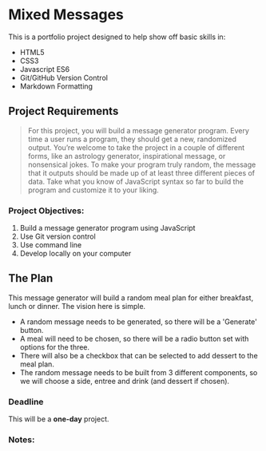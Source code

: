 Mixed Messages
==============

This is a portfolio project designed to help show off basic skills in:

* HTML5
* CSS3
* Javascript ES6
* Git/GitHub Version Control
* Markdown Formatting

## Project Requirements

>For this project, you will build a message generator program. Every time a user runs a program, they should get a new, randomized output. You’re welcome to take the project in a couple of different forms, like an astrology generator, inspirational message, or nonsensical jokes. To make your program truly random, the message that it outputs should be made up of at least three different pieces of data. Take what you know of JavaScript syntax so far to build the program and customize it to your liking.

### Project Objectives:
1. Build a message generator program using JavaScript
2. Use Git version control
3. Use command line
4. Develop locally on your computer


## The Plan

This message generator will build a random meal plan for either breakfast, lunch or dinner. The vision here is simple.

* A random message needs to be generated, so there will be a 'Generate' button.
* A meal will need to be chosen, so there will be a radio button set with options for the three.
* There will also be a checkbox that can be selected to add dessert to the meal plan.
* The random message needs to be built from 3 different components, so we will choose a side, entree and drink (and dessert if chosen).

### Deadline

This will be a **one-day** project.

### Notes:
